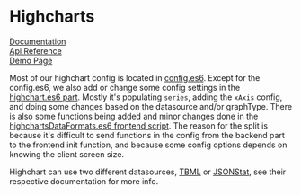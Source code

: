 # Highcharts
[Documentation](https://www.highcharts.com/docs/index)  
[Api Reference](https://api.highcharts.com/highcharts/)  
[Demo Page](https://www.highcharts.com/demo/)  

Most of our highchart config is located in [config.es6](../src/main/resources/lib/highcharts/config.es6). Except for the config.es6, we also add or change some config settings in the [highchart.es6 part](/src/main/resources/site/parts/highchart/highchart.es6). Mostly it's populating `series`, adding the `xAxis` config, and doing some changes based on the datasource and/or graphType. There is also some functions being added and minor changes done in the [highchartsDataFormats.es6 frontend script](/src/main/resources/assets/js/app/highchart.es6). The reason for the split is because it's difficult to send functions in the config from the backend part to the frontend init function, and because some config options depends on knowing the client screen size.

Highchart can use two different datasources, [TBML](DataFeeds.md#tbml) or [JSONStat](DataFeeds.md#jsonstat), see their respective documentation for more info.
